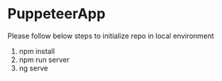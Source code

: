 # PuppeteerApp

Please follow below steps to initialize repo in local environment

1. npm install
2. npm run server
3. ng serve
